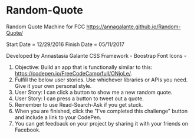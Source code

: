 # Random-Quote
Random Quote Machine for FCC
https://annagalante.github.io/Random-Quote/

Start Date = 12/29/2016
Finish Date = 05/11/2017


Developed by Annastasia Galante
CSS Framework - Boostrap
Font Icons - 

1. Objective: Build an app that is functionally similar to this: https://codepen.io/FreeCodeCamp/full/ONjoLe/.
2. Fulfill the below user stories. Use whichever libraries or APIs you need. Give it your own personal style.
3. User Story: I can click a button to show me a new random quote.
4. User Story: I can press a button to tweet out a quote.
5. Remember to use Read-Search-Ask if you get stuck.
6. When you are finished, click the "I've completed this challenge" button and include a link to your CodePen.
7. You can get feedback on your project by sharing it with your friends on Facebook.
